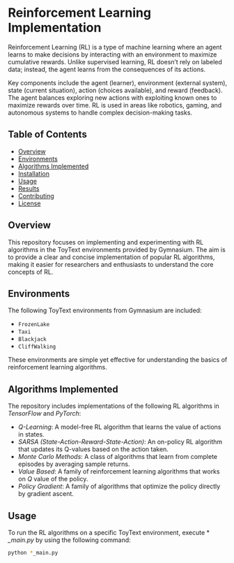 # **Reinforcement Learning Implementation**

Reinforcement Learning (RL) is a type of machine learning where an agent learns to make decisions by interacting with an environment to maximize cumulative rewards. Unlike supervised learning, RL doesn’t rely on labeled data; instead, the agent learns from the consequences of its actions.

Key components include the agent (learner), environment (external system), state (current situation), action (choices available), and reward (feedback). The agent balances exploring new actions with exploiting known ones to maximize rewards over time. RL is used in areas like robotics, gaming, and autonomous systems to handle complex decision-making tasks.

## **Table of Contents**
- [Overview](#overview)
- [Environments](#environments)
- [Algorithms Implemented](#algorithms-implemented)
- [Installation](#installation)
- [Usage](#usage)
- [Results](#results)
- [Contributing](#contributing)
- [License](#license)

## **Overview**

This repository focuses on implementing and experimenting with RL algorithms in the ToyText environments provided by Gymnasium. The aim is to provide a clear and concise implementation of popular RL algorithms, making it easier for researchers and enthusiasts to understand the core concepts of RL.

## **Environments**

The following ToyText environments from Gymnasium are included:

- `FrozenLake`
- `Taxi`
- `Blackjack`
- `CliffWalking`

These environments are simple yet effective for understanding the basics of reinforcement learning algorithms.

## **Algorithms Implemented**

The repository includes implementations of the following RL algorithms in *TensorFlow* and *PyTorch*:

- *Q-Learning*: A model-free RL algorithm that learns the value of actions in states.
- *SARSA (State-Action-Reward-State-Action)*: An on-policy RL algorithm that updates its Q-values based on the action taken.
- *Monte Carlo Methods*: A class of algorithms that learn from complete episodes by averaging sample returns.
- *Value Based*: A family of reinforcement learning algorithms that works on *Q* value of the policy.
- *Policy Gradient*: A family of algorithms that optimize the policy directly by gradient ascent.

## Usage

To run the RL algorithms on a specific ToyText environment, execute * *_main.py* by using the following command:

```bash
python *_main.py
